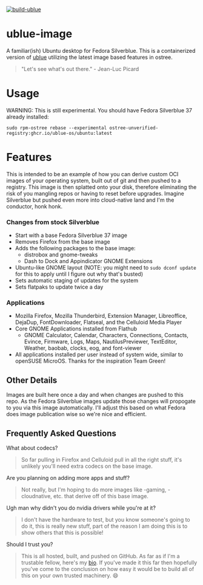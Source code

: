 [![build-ublue](https://github.com/castrojo/ublue-image/actions/workflows/build.yml/badge.svg)](https://github.com/castrojo/ublue-image/actions/workflows/build.yml)

# ublue-image
A familiar(ish) Ubuntu desktop for Fedora Silverblue.
This is a containerized version of [ublue](https://ublue.it) utilizing the latest image based features in ostree.

> "Let's see what's out there." - Jean-Luc Picard

# Usage

WARNING: This is still experimental. You should have Fedora Silverblue 37 already installed:

    sudo rpm-ostree rebase --experimental ostree-unverified-registry:ghcr.io/ublue-os/ubuntu:latest

# Features

This is intended to be an example of how you can derive custom OCI images of your operating system, built out of git and then pushed to a registry.
This image is then splatted onto your disk, therefore eliminating the risk of you mangling repos or having to reset before upgrades. 
Imagine Silverblue but pushed even more into cloud-native land and I'm the conductor, honk honk. 

### Changes from stock Silverblue

- Start with a base Fedora Silverblue 37 image
- Removes Firefox from the base image
- Adds the following packages to the base image:
  - distrobox and gnome-tweaks
  - Dash to Dock and Appindicator GNOME Extensions
- Ubuntu-like GNOME layout (NOTE: you might need to `sudo dconf update` for this to apply until I figure out why that's busted)   
- Sets automatic staging of updates for the system 
- Sets flatpaks to update twice a day

### Applications

- Mozilla Firefox, Mozilla Thunderbird, Extension Manager, Libreoffice, DejaDup, FontDownloader, Flatseal, and the Celluloid Media Player
- Core GNOME Applications installed from Flathub
  - GNOME Calculator, Calendar, Characters, Connections, Contacts, Evince, Firmware, Logs, Maps, NautilusPreviewer, TextEditor, Weather, baobab, clocks, eog, and font-viewer
- All applications installed per user instead of system wide, similar to openSUSE MicroOS. Thanks for the inspiration Team Green!

## Other Details

Images are built here once a day and when changes are pushed to this repo.
As the Fedora Silverblue images update those changes will propogate to you via this image automatically.
I'll adjust this based on what Fedora does image publication wise so we're nice and efficient.

## Frequently Asked Questions

What about codecs?

> So far pulling in Firefox and Celluloid pull in all the right stuff, it's unlikely you'll need extra codecs on the base image.

Are you planning on adding more apps and stuff?

> Not really, but I'm hoping to do more images like -gaming, -cloudnative, etc. that derive off of this base image.

Ugh man why didn't you do nvidia drivers while you're at it?

> I don't have the hardware to test, but you know someone's going to do it, this is really new stuff, part of the reason I am doing this is to show others that this is possible!

Should I trust you?

> This is all hosted, built, and pushed on GitHub. As far as if I'm a trustable fellow, here's my [bio](https://www.ypsidanger.com/about/). If you've made it this far then hopefully you've come to the conclusion on how easy it would be to build all of this on your own trusted machinery. :smile:
